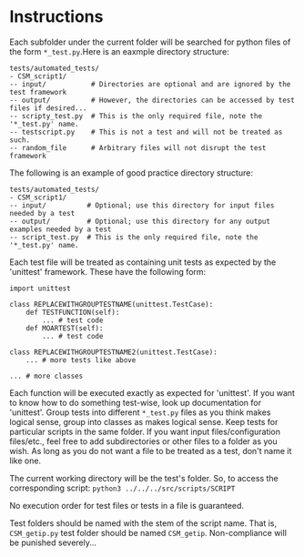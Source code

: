 # Instructions

Each subfolder under the current folder will be searched for python files of the form `*_test.py`.Here is an eaxmple directory structure:

```
tests/automated_tests/
- CSM_script1/
-- input/           # Directories are optional and are ignored by the test framework
-- output/          # However, the directories can be accessed by test files if desired...
-- scripty_test.py  # This is the only required file, note the '*_test.py' name.
-- testscript.py    # This is not a test and will not be treated as such.
-- random_file      # Arbitrary files will not disrupt the test framework
```

The following is an example of good practice directory structure:

```
tests/automated_tests/
- CSM_script1/
-- input/          # Optional; use this directory for input files needed by a test
-- output/         # Optional; use this directory for any output examples needed by a test
-- script_test.py  # This is the only required file, note the '*_test.py' name.
```

Each test file will be treated as containing unit tests as expected by the 'unittest' framework. These have the following form:

```
import unittest

class REPLACEWITHGROUPTESTNAME(unittest.TestCase):
    def TESTFUNCTION(self):
        ... # test code
    def MOARTEST(self):
        ... # test code

class REPLACEWITHGROUPTESTNAME2(unittest.TestCase):
    ... # more tests like above

... # more classes
```

Each function will be executed exactly as expected for 'unittest'. If you want to know how to do something test-wise, look up documentation for 'unittest'. Group tests into different `*_test.py` files as you think makes logical sense, group into classes as makes logical sense. Keep tests for particular scripts in the same folder. If you want input files/configuration files/etc., feel free to add subdirectories or other files to a folder as you wish. As long as you do not want a file to be treated as a test, don't name it like one. 

The current working directory will be the test's folder. So, to access the corresponding script:
`python3 ../../../src/scripts/SCRIPT`

No execution order for test files or tests in a file is guaranteed.

Test folders should be named with the stem of the script name. That is, `CSM_getip.py` test folder should be named `CSM_getip`. Non-compliance will be punished severely...
